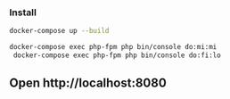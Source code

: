 ### Install

```bash
docker-compose up --build
```
```bash
docker-compose exec php-fpm php bin/console do:mi:mi
 docker-compose exec php-fpm php bin/console do:fi:lo
```
Open http://localhost:8080
----
